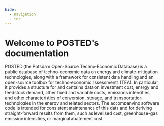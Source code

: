 ```yaml
---
hide:
  - navigation
  - toc
---
```



# Welcome to POSTED's documentation

POSTED (the Potsdam Open-Source Techno-Economic Database) is a public database of techno-economic data on energy and climate-mitigation technologies, along with a framework for consistent data handling and an open-source toolbox for techno-economic assessments (TEA). In particular, it provides a structure for and contains data on investment cost, energy and feedstock demand, other fixed and variable costs, emissions intensities, and other characteristics of conversion, storage, and transportation technologies in the energy and related sectors. The accompanying software code is intended for consistent maintenance of this data and for deriving straight-forward results from them, such as levelised cost, greenhouse-gas emission intensities, or marginal abatement cost.

